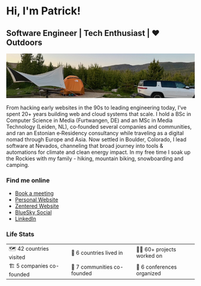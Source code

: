 # Hi, I'm Patrick!

## Software Engineer | Tech Enthusiast | :heart: Outdoors

![camp site with an orange tent, a white sun shade and a white suv in front of green pine trees and mountains](bg.jpeg)

From hacking early websites in the 90s to leading engineering today, I’ve spent 20+ years building web and cloud systems that scale. I hold a BSc in Computer Science in Media (Furtwangen, DE) and an MSc in Media Technology (Leiden, NL), co‑founded several companies and communities, and ran an Estonian e‑Residency consultancy while traveling as a digital nomad through Europe and Asia. Now settled in Boulder, Colorado, I lead software at Nevados, channeling that broad journey into tools & automations for climate and clean energy impact. In my free time I soak up the Rockies with my family - hiking, mountain biking, snowboarding and camping.

### Find me online

- [Book a meeting](https://cal.com/zentered/30min)
- [Personal Website](https://patrickheneise.com)
- [Zentered Website](https://zentered.co)
- [BlueSky Social](https://bsky.app/profile/patrickheneise.com)
- [LinkedIn](https://www.linkedin.com/in/patrickheneise/)

### Life Stats

|                                                |                                                |                                           |
| ---------------------------------------------- | ---------------------------------------------- | ----------------------------------------- |
| :world_map: 42 countries visited               | :partying_face: 6 countries lived in           | :man_technologist: 60+ projects worked on |
| :building_construction: 5 companies co-founded | :busts_in_silhouette: 7 communities co-founded | :heart_hands: 6 conferences organized     |
